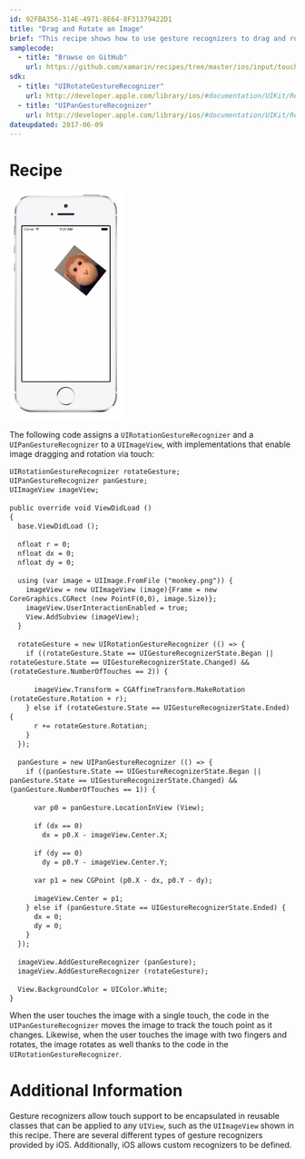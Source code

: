 ```yaml
---
id: 92FBA356-314E-4971-8E64-8F31379422D1
title: "Drag and Rotate an Image"
brief: "This recipe shows how to use gesture recognizers to drag and rotate an image."
samplecode:
  - title: "Browse on GitHub" 
    url: https://github.com/xamarin/recipes/tree/master/ios/input/touch/drag_rotate_image
sdk:
  - title: "UIRotateGestureRecognizer" 
    url: http://developer.apple.com/library/ios/#documentation/UIKit/Reference/UIRotateGestureRecognizer_Class/Reference/Reference.html
  - title: "UIPanGestureRecognizer" 
    url: http://developer.apple.com/library/ios/#documentation/UIKit/Reference/UIPanGestureRecognizer_Class/Reference/Reference.html
dateupdated: 2017-06-09
---
```


# Recipe

 [ ![Toy monkey picture being rotated on iOS simulator](Images/DragRotateImage.png)](Images/DragRotateImage.png)

The following code assigns a `UIRotationGestureRecognizer` and a `UIPanGestureRecognizer` to a `UIImageView`, with implementations that enable image dragging and rotation via touch:

```
UIRotationGestureRecognizer rotateGesture;
UIPanGestureRecognizer panGesture;
UIImageView imageView;

public override void ViewDidLoad ()
{
  base.ViewDidLoad ();

  nfloat r = 0;
  nfloat dx = 0;
  nfloat dy = 0;

  using (var image = UIImage.FromFile ("monkey.png")) {
    imageView = new UIImageView (image){Frame = new CoreGraphics.CGRect (new PointF(0,0), image.Size)};
    imageView.UserInteractionEnabled = true;
    View.AddSubview (imageView);
  }

  rotateGesture = new UIRotationGestureRecognizer (() => {
    if ((rotateGesture.State == UIGestureRecognizerState.Began || rotateGesture.State == UIGestureRecognizerState.Changed) && (rotateGesture.NumberOfTouches == 2)) {

      imageView.Transform = CGAffineTransform.MakeRotation (rotateGesture.Rotation + r);
    } else if (rotateGesture.State == UIGestureRecognizerState.Ended) {
      r += rotateGesture.Rotation;
    }
  });

  panGesture = new UIPanGestureRecognizer (() => {
    if ((panGesture.State == UIGestureRecognizerState.Began || panGesture.State == UIGestureRecognizerState.Changed) && (panGesture.NumberOfTouches == 1)) {

      var p0 = panGesture.LocationInView (View);

      if (dx == 0)
        dx = p0.X - imageView.Center.X;

      if (dy == 0)
        dy = p0.Y - imageView.Center.Y;

      var p1 = new CGPoint (p0.X - dx, p0.Y - dy);

      imageView.Center = p1;
    } else if (panGesture.State == UIGestureRecognizerState.Ended) {
      dx = 0;
      dy = 0;
    }
  });

  imageView.AddGestureRecognizer (panGesture);
  imageView.AddGestureRecognizer (rotateGesture);

  View.BackgroundColor = UIColor.White;
}
```

When the user touches the image with a single touch, the code in the `UIPanGestureRecognizer` moves the image to track the touch point as it changes. Likewise, when the user touches the image with two fingers and rotates, the image rotates as well thanks to the code in the `UIRotationGestureRecognizer`.


# Additional Information

Gesture recognizers allow touch support to be encapsulated in reusable classes that can be applied to any `UIView`, such as the `UIImageView` shown in this recipe. There are several different types of gesture recognizers provided by iOS. Additionally, iOS allows custom recognizers to be defined.

